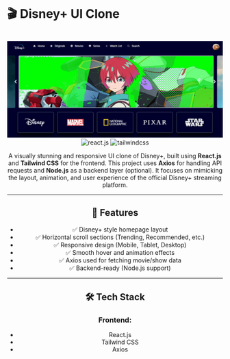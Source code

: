 # 🎬 Disney+ UI Clone

<div align="center">
  <br />
    <a target="_blank">
      <img src="https://github.com/vidurapriyadarshana/disney-ui/blob/main/src/assets/banner/banner.png" alt="Project Banner">
    </a>
  <br />

  <div>
    <img src="https://img.shields.io/badge/-React_JS-black?style=for-the-badge&logoColor=white&logo=react&color=61DAFB" alt="react.js" />
    <img src="https://img.shields.io/badge/-Tailwind_CSS-black?style=for-the-badge&logoColor=white&logo=tailwindcss&color=06B6D4" alt="tailwindcss" />
  </div>

A visually stunning and responsive UI clone of Disney+, built using **React.js** and **Tailwind CSS** for the frontend. This project uses **Axios** for handling API requests and **Node.js** as a backend layer (optional). It focuses on mimicking the layout, animation, and user experience of the official Disney+ streaming platform.

---

## 📌 Features

- ✅ Disney+ style homepage layout
- ✅ Horizontal scroll sections (Trending, Recommended, etc.)
- ✅ Responsive design (Mobile, Tablet, Desktop)
- ✅ Smooth hover and animation effects
- ✅ Axios used for fetching movie/show data
- ✅ Backend-ready (Node.js support)

---

## 🛠️ Tech Stack

### Frontend:

- React.js
- Tailwind CSS
- Axios
